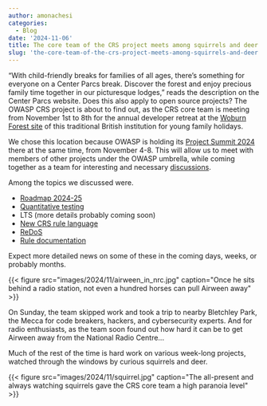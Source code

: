 ```yaml
---
author: amonachesi
categories:
  - Blog
date: '2024-11-06'
title: The core team of the CRS project meets among squirrels and deer
slug: 'the-core-team-of-the-crs-project-meets-among-squirrels-and-deer'
---
```



“With child-friendly breaks for families of all ages, there’s something for everyone on a Center Parcs break. Discover the forest and enjoy precious family time together in our picturesque lodges,” reads the description on the Center Parcs website. Does this also apply to open source projects? The OWASP CRS project is about to find out, as the CRS core team is meeting from November 1st to 8th for the annual developer retreat at the [Woburn Forest site](https://www.centerparcs.co.uk/discover-center-parcs/holiday-locations/woburn-forest.html) of this traditional British institution for young family holidays.

We chose this location because OWASP is holding its [Project Summit 2024](https://owaspprojectsummit.org) there at the same time, from November 4-8. This will allow us to meet with members of other projects under the OWASP umbrella, while coming together as a team for interesting and necessary [discussions](https://github.com/coreruleset/coreruleset/wiki/Dev-Retreat-2024-Topics).

Among the topics we discussed were.

-	[Roadmap 2024-25](https://github.com/coreruleset/coreruleset/wiki/Dev-Retreat-Roadmap-2024%E2%80%902025)
-	[Quantitative testing](https://github.com/coreruleset/coreruleset/wiki/Discussion-Quantitative-Testing)
-	LTS (more details probably coming soon)
-	[New CRS rule language](https://github.com/coreruleset/coreruleset/wiki/Workshop:-Updates-on-new-CRS-Language)
-	[ReDoS](https://github.com/coreruleset/coreruleset/wiki/ReDOS-working-session-2024)
-	[Rule documentation](https://github.com/coreruleset/coreruleset/wiki/Rule-documentation-2024)

Expect more detailed news on some of these in the coming days, weeks, or probably months.

{{< figure src="images/2024/11/airween_in_nrc.jpg" caption="Once he sits behind a radio station, not even a hundred horses can pull Airween away" >}}

On Sunday, the team skipped work and took a trip to nearby Bletchley Park, the Mecca for code breakers, hackers, and cybersecurity experts. And for radio enthusiasts, as the team soon found out how hard it can be to get Airween away from the National Radio Centre...

Much of the rest of the time is hard work on various week-long projects, watched through the windows by curious squirrels and deer.

{{< figure src="images/2024/11/squirrel.jpg" caption="The all-present and always watching squirrels gave the CRS core team a high paranoia level" >}}